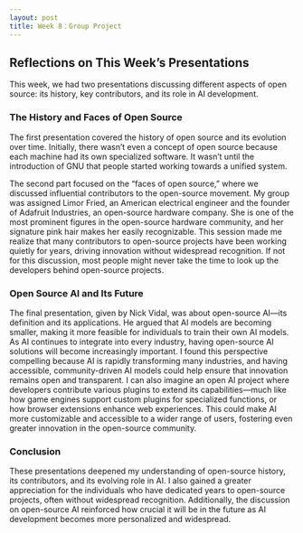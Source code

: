 ```yaml
---
layout: post
title: Week 8：Group Project
---
```


## Reflections on This Week’s Presentations  

This week, we had two presentations discussing different aspects of open source: its history, key contributors, and its role in AI development.  

<!--more--> 

### The History and Faces of Open Source  

The first presentation covered the history of open source and its evolution over time. Initially, there wasn’t even a concept of open source because each machine had its own specialized software. It wasn’t until the introduction of GNU that people started working towards a unified system.  

The second part focused on the “faces of open source,” where we discussed influential contributors to the open-source movement. My group was assigned Limor Fried, an American electrical engineer and the founder of Adafruit Industries, an open-source hardware company. She is one of the most prominent figures in the open-source hardware community, and her signature pink hair makes her easily recognizable. This session made me realize that many contributors to open-source projects have been working quietly for years, driving innovation without widespread recognition. If not for this discussion, most people might never take the time to look up the developers behind open-source projects.  

### Open Source AI and Its Future  

The final presentation, given by Nick Vidal, was about open-source AI—its definition and its applications. He argued that AI models are becoming smaller, making it more feasible for individuals to train their own AI models. As AI continues to integrate into every industry, having open-source AI solutions will become increasingly important. I found this perspective compelling because AI is rapidly transforming many industries, and having accessible, community-driven AI models could help ensure that innovation remains open and transparent. I can also imagine an open AI project where developers contribute various plugins to extend its capabilities—much like how game engines support custom plugins for specialized functions, or how browser extensions enhance web experiences. This could make AI more customizable and accessible to a wider range of users, fostering even greater innovation in the open-source community.  

### Conclusion  

These presentations deepened my understanding of open-source history, its contributors, and its evolving role in AI. I also gained a greater appreciation for the individuals who have dedicated years to open-source projects, often without widespread recognition. Additionally, the discussion on open-source AI reinforced how crucial it will be in the future as AI development becomes more personalized and widespread.  
